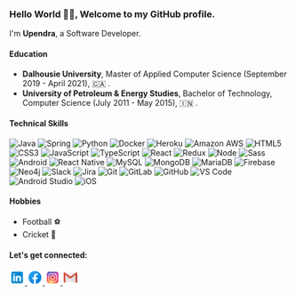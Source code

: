### Hello World 👋👋, Welcome to my GitHub profile. ###

I'm **Upendra**, a Software Developer.

#### Education

- **Dalhousie University**, Master of Applied Computer Science (September 2019 - April 2021), 🇨🇦 .
- **University of Petroleum & Energy Studies**, Bachelor of Technology, Computer Science (July 2011 - May 2015), 🇮🇳 .

#### Technical Skills

![Java](http://img.shields.io/badge/-Java-007396?style=flat-square&logo=java)
![Spring](http://img.shields.io/badge/-Spring-6DB33F?style=flat-square&logo=spring&logoColor=ffffff)
![Python](http://img.shields.io/badge/-Python-3776AB?style=flat-square&logo=python&logoColor=ffffff)
![Docker](http://img.shields.io/badge/-Docker-2496ED?style=flat-square&logo=docker&logoColor=ffffff)
![Heroku](http://img.shields.io/badge/-heroku-6762A6?style=flat-square&logo=heroku&logoColor=ffffff)
![Amazon AWS](http://img.shields.io/badge/-Aamazon%20AWS-232F3E?style=flat-square&logo=amazon&logoColor=ffffff)
![HTML5](https://img.shields.io/badge/-HTML5-%23E44D27?style=flat-square&logo=html5&logoColor=ffffff)
![CSS3](https://img.shields.io/badge/-CSS3-%231572B6?style=flat-square&logo=css3)
![JavaScript](http://img.shields.io/badge/-JavaScript-F7DF1E?style=flat-square&logo=javascript&logoColor=ffffff)
![TypeScript](https://img.shields.io/badge/-TypeScript-007ACC?style=flat-square&logo=typescript&logoColor=ffffff)
![React](http://img.shields.io/badge/-React-61DAFB?style=flat-square&logo=react&logoColor=ffffff)
![Redux](https://img.shields.io/badge/-Redux-764ABC?style=flat-square&logo=redux&logoColor=ffffff)
![Node](http://img.shields.io/badge/-Node-339933?style=flat-square&logo=node.js&logoColor=ffffff)
![Sass](https://img.shields.io/badge/-Sass-%23CC6699?style=flat-square&logo=sass&logoColor=ffffff)
![Android](http://img.shields.io/badge/-Android-3DDC84?style=flat-square&logo=android&logoColor=ffffff)
![React Native](http://img.shields.io/badge/-React%20Native-61DAFB?style=flat-square&logo=react&color=000000)
![MySQL](https://img.shields.io/badge/-MySQL-336791?style=flat-square&logo=mysql&logoColor=ffffff)
![MongoDB](http://img.shields.io/badge/-MongoDB-47A248?style=flat-square&logo=mongodb&logoColor=ffffff)
![MariaDB](http://img.shields.io/badge/-MariaDB-032f40?style=flat-square&logo=mariadb&logoColor=ffffff)
![Firebase](https://img.shields.io/badge/-Firebase-FFCA28?style=flat-square&logo=firebase&logoColor=ffffff)
![Neo4j](http://img.shields.io/badge/-Neo4j-008CC1?style=flat-square&logo=neo4j&logoColor=ffffff)
![Slack](https://img.shields.io/badge/-Slack-4A154B?style=flat-square&logo=slack)
![Jira](https://img.shields.io/badge/-Jira-0052CC?style=flat-square&logo=jira)
![Git](https://img.shields.io/badge/-Git-%23F05032?style=flat-square&logo=git&logoColor=%23ffffff)
![GitLab](https://img.shields.io/badge/-GitLab-FCA121?style=flat-square&logo=gitlab&logoColor=ffffff)
![GitHub](https://img.shields.io/badge/-GitHub-181717?style=flat-square&logo=github)
![VS Code](http://img.shields.io/badge/-VS%20Code-007ACC?style=flat-square&logo=visual-studio-code&logoColor=ffffff)
![Android Studio](http://img.shields.io/badge/-Android%20Studio-50f191?style=flat-square&logo=android-studio&logoColor=ffffff)
![iOS](https://img.shields.io/badge/-iOS%20App%20Dev-545454?style=flat-square&logo=apple)

#### Hobbies
- Football ⚽️
- Cricket 🏏 

#### Let's get connected:
<div>
  <a href="https://www.linkedin.com/in/upendraparsad/" target="_blank">
  <img src="https://github.com/uanthwal/uanthwal/blob/master/icons/icons8-linkedin-240.png" width="28px" alt="linkedin-img"/>
  </a>

  <a href="https://www.facebook.com/uanthwal" target="_blank">
  <img src="https://github.com/uanthwal/uanthwal/blob/master/icons/icons8-facebook-240.png" width="28px" alt="fb-img"/>
  </a>

  <a href="https://www.instagram.com/upendra.anthwal/" target="_blank">
  <img src="https://github.com/uanthwal/uanthwal/blob/master/icons/icons8-instagram-240.png" width="28px" alt="ig-img"/>
  </a>

  <a href="mailto:uanthwal@gmail.com" target="_blank">
  <img src="https://github.com/uanthwal/uanthwal/blob/master/icons/icons8-gmail-240.png" width="28px" alt="mail-img"/>
  </a>
</div>
